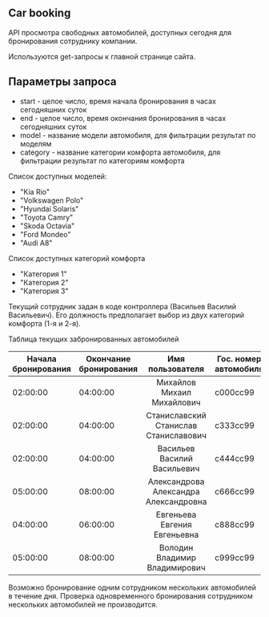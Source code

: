## Car booking

API просмотра свободных автомобилей, доступных сегодня для бронирования сотруднику компании.

Используются get-запросы к главной странице сайта.
## Параметры запроса

- start - целое число, время начала бронирования в часах сегодняшних суток
- end - целое число, время окончания бронирования в часах сегодняшних суток
- model - название модели автомобиля, для фильтрации результат по моделям
- category - название категории комфорта автомобиля, для фильтрации результат по категориям комфорта

Список доступных моделей:

- "Kia Rio"
- "Volkswagen Polo"
- "Hyundai Solaris"
- "Toyota Camry"
- "Skoda Octavia"
- "Ford Mondeo"
- "Audi A8"

Список доступных категорий комфорта

- "Категория 1"
- "Категория 2"
- "Категория 3"

Текущий сотрудник задан в коде контроллера (Васильев Василий Васильевич).
Его должность предполагает выбор из двух категорий комфорта (1-я и 2-я).

Таблица текущих забронированных автомобилей

| Начала бронирования | Окончание бронирования |            Имя пользователя           | Гос. номер автомобиля |
|---------------------|------------------------|:-------------------------------------:|-----------------------|
| 02:00:00            | 04:00:00               | Михайлов Михаил Михайлович            | c000cc99              |
| 02:00:00            | 04:00:00               | Станиславский Станислав Станиславович | c333cc99              |
| 02:00:00            | 04:00:00               | Васильев Василий Васильевич           | c444cc99              |
| 05:00:00            | 08:00:00               | Александрова Александра Александровна | c666cc99              |
| 04:00:00            | 06:00:00               | Евгеньева Евгения Евгеньевна          | c888cc99              |
| 05:00:00            | 08:00:00               | Володин Владимир Владимирович         | c999cc99              |

Возможно бронирование одним сотрудником нескольких автомобилей в течение дня. 
Проверка одновременного бронирования сотрудником нескольких автомобилей не производится.